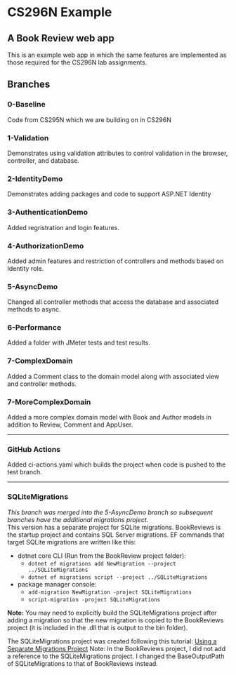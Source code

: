 # CS296N Example
## A Book Review web app
This is an example web app in which the same features are implemented as those required for the CS296N lab assignments.

## Branches

### 0-Baseline
Code from CS295N which we are building on in CS296N
### 1-Validation
Demonstrates using validation attributes to control validation in the browser, controller, and database.
### 2-IdentityDemo
Demonstrates adding packages and code to support ASP.NET Identity
### 3-AuthenticationDemo
Added regristration and login features.
### 4-AuthorizationDemo
Added admin features and restriction of controllers and methods based on Identity role.
### 5-AsyncDemo
Changed all controller methods that access the database and associated methods to async.
### 6-Performance
Added a folder with JMeter tests and test results.
### 7-ComplexDomain
Added a Comment class to the domain model along with associated view and controller methods.
### 7-MoreComplexDomain
Added a more complex domain model with Book and Author models in addition to Review, Comment and AppUser.

-----

### GitHub Actions

Added ci-actions.yaml which builds the project when code is pushed to the test branch.

-----
### SQLiteMigrations
*This branch was merged into the 5-AsyncDemo branch so subsequent branches have the additional migrations project.*<br/>
This version has a separate project for SQLite migrations.
BookReviews is the startup project and contains SQL Server migrations.
EF commands that target SQLite migrations are written like this:
- dotnet core CLI (Run from the BookReview project folder):
  - `dotnet ef migrations add NewMigration --project ../SQLiteMigrations`
  - `dotnet ef migrations script --project ../SQLiteMigrations`
- package manager console:
  - `add-migration NewMigration -project SQLiteMigrations`
  - `script-migration -project SQLiteMigrations`

**Note:** You may need to explicitly build the SQLiteMigrations project after adding a migration so that the new migration is copied to the BookReviews project (it is included in the .dll that is output to the bin folder).

The SQLiteMigrations project was created following this tutorial:
[Using a Separate Migrations Project](https://docs.microsoft.com/en-us/ef/core/managing-schemas/migrations/projects?tabs=vs)
Note: In the BookReviews project, I did not add a reference to the SQLiteMigrations project.
I changed the BaseOutputPath of SQLiteMigrations to that of BookReviews instead.
